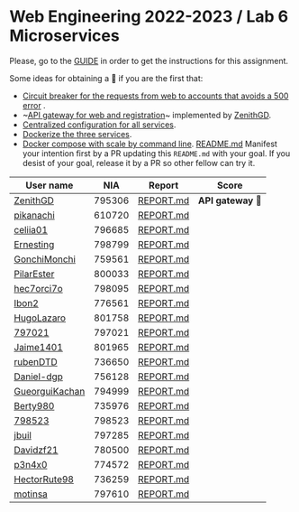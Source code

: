 # Web Engineering 2022-2023 / Lab 6 Microservices

Please, go to the [GUIDE](docs/GUIDE.md) in order to get the instructions for this assignment.

Some ideas for obtaining a :gift: if you are the first that:

* [Circuit breaker for the requests from web to accounts that avoids a 500 error](https://spring.io/guides/gs/circuit-breaker/)
  .
* ~[API gateway for web and registration](https://github.com/spring-attic/gs-routing-and-filtering)~ implemented by [ZenithGD](https://github.com/ZenithGD/lab6-microservices/tree/work).
* [Centralized configuration for all services](https://github.com/spring-attic/gs-routing-and-filtering).
* [Dockerize the three services](https://spring.io/guides/topicals/spring-boot-docker).
* [Docker compose with scale by command line](https://thepracticaldeveloper.com/dockerize-spring-boot/).
[README.md](README.md)
Manifest your intention first by a PR updating this `README.md` with your goal. If you desist of your goal, release it
by a PR so other fellow can try it.

| User name                                                            | NIA | Report                                                                               | Score                             |
|----------------------------------------------------------------------|-----|--------------------------------------------------------------------------------------|-----------------------------------|
| [ZenithGD](https://github.com/ZenithGD/lab6-microservices/tree/work) | 795306 | [REPORT.md](https://github.com/ZenithGD/lab6-microservices/blob/work/docs/report.md) | **API gateway** 🎁 |
| [pikanachi](https://github.com/pikanachi/lab6-microservices/tree/work)       | 610720 | [REPORT.md](https://github.com/pikanachi/lab6-microservices/blob/work/docs/REPORT.md)    |
| [celiia01](https://github.com/celiia01/lab6-microservices/tree/work)         | 796685 | [REPORT.md](https://github.com/celiia01/lab6-microservices/blob/work/docs/REPORT.md)     |   |
| [Ernesting](https://github.com/Ernesting/lab6-microservices/tree/work)       | 798799 | [REPORT.md](https://github.com/Ernesting/lab6-microservices/blob/work/docs/REPORT.md)    | |
| [GonchiMonchi](https://github.com/GonchiMonchi/lab6-microservices/tree/work) | 759561 | [REPORT.md](https://github.com/GonchiMonchi/lab6-microservices/blob/work/docs/REPORT.md) |
| [PilarEster](https://github.com/PilarEster/lab6-microservices/tree/work)     | 800033 | [REPORT.md](https://github.com/PilarEster/lab6-microservices/blob/work/docs/REPORT.md)   |   |
| [hec7orci7o](https://github.com/Hec7or-Uni/lab6-microservices/tree/work)     | 798095 | [REPORT.md](https://github.com/Hec7or-Uni/lab6-microservices/blob/work/docs/REPORT.md)   |       |
| [Ibon2](https://github.com/Ibon2/lab6-microservices/tree/work)               | 776561 | [REPORT.md](https://github.com/Ibon2/lab6-microservices/blob/work/docs/REPORT.md)        | |
| [HugoLazaro](https://github.com/HugoLazaro/lab6-microservices/tree/work)     | 801758 | [REPORT.md](https://github.com/HugoLazaro/lab6-microservices/blob/work/docs/REPORT.md)   | |
| [797021](https://github.com/797021/lab6-microservices/tree/work)             | 797021 | [REPORT.md](https://github.com/797021/lab6-microservices/blob/work/docs/REPORT.md)       |
| [Jaime1401](https://github.com/Jaime1401/lab6-microservices/tree/work)       | 801965 | [REPORT.md](https://github.com/Jaime1401/lab6-microservices/blob/work/docs/REPORT.md)    |
| [rubenDTD](https://github.com/rubenDTD/lab6-microservices/tree/work) | 736650 | [REPORT.md](https://github.com/rubenDTD/lab6-microservices/blob/work/docs/REPORT.md) |
| [Daniel-dgp](https://github.com/Daniel-dgp/lab6-microservices/tree/work) | 756128 | [REPORT.md](https://github.com/Daniel-dgp/lab6-microservices/blob/work/docs/REPORT.md) | |
| [GueorguiKachan](https://github.com/GueorguiKachan/lab6-microservices/tree/work) | 794999 | [REPORT.md](https://github.com/GueorguiKachan/lab6-microservices/blob/work/docs/REPORT.md) | |
| [Berty980](https://github.com/Berty980/lab6-microservices/tree/work) | 735976 | [REPORT.md](https://github.com/Berty980/lab6-microservices/blob/work/docs/REPORT.md) | |
| [798523](https://github.com/798523/lab6-microservices/tree/work) | 798523 | [REPORT.md](https://github.com/798523/lab6-microservices/blob/work/docs/report/REPORT.md) |
| [jbuil](https://github.com/jbuil/lab6-microservices/tree/work) | 797285 | [REPORT.md](https://github.com/jbuil/lab6-microservices/blob/work/docs/REPORT.md) | |
| [Davidzf21](https://github.com/Davidzf21/lab6-microservices/tree/work) | 780500 | [REPORT.md](https://github.com/Davidzf21/lab6-microservices/blob/work/REPORT.md) |
| [p3n4x0](https://github.com/p3n4x0/lab6-microservices/tree/work) | 774572 | [REPORT.md](https://github.com/p3n4x0/lab6-microservices/blob/work/docs/REPORT.md) |
| [HectorRute98](https://github.com/HectorRute98/lab6-microservices/tree/work) | 736259 | [REPORT.md](https://github.com/HectorRute98/lab6-microservices/blob/work/docs/REPORT.md) |
| [motinsa](https://github.com/motinsa/lab6-microservices/tree/work) | 797610 | [REPORT.md](https://github.com/motinsa/lab6-microservices/blob/work/docs/REPORT.md) |
